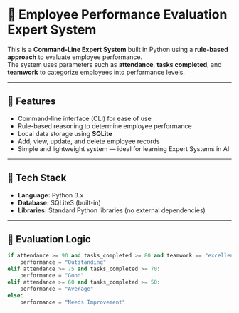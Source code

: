 # 🧠 Employee Performance Evaluation Expert System

This is a **Command-Line Expert System** built in Python using a **rule-based approach** to evaluate employee performance.  
The system uses parameters such as **attendance**, **tasks completed**, and **teamwork** to categorize employees into performance levels.

---

## 🚀 Features

- Command-line interface (CLI) for ease of use  
- Rule-based reasoning to determine employee performance  
- Local data storage using **SQLite**  
- Add, view, update, and delete employee records  
- Simple and lightweight system — ideal for learning Expert Systems in AI  

---

## 🧰 Tech Stack

- **Language:** Python 3.x  
- **Database:** SQLite3 (built-in)  
- **Libraries:** Standard Python libraries (no external dependencies)

---

## 🧠 Evaluation Logic

```python
if attendance >= 90 and tasks_completed >= 80 and teamwork == "excellent":
    performance = "Outstanding"
elif attendance >= 75 and tasks_completed >= 70:
    performance = "Good"
elif attendance >= 60 and tasks_completed >= 50:
    performance = "Average"
else:
    performance = "Needs Improvement"
